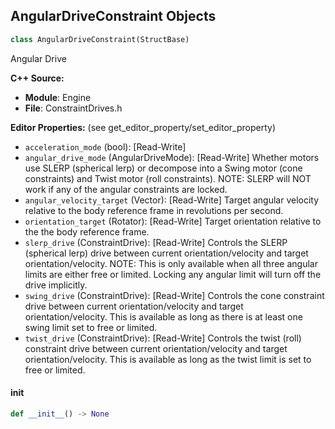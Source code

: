 ## AngularDriveConstraint Objects

```python
class AngularDriveConstraint(StructBase)
```

Angular Drive

**C++ Source:**

- **Module**: Engine
- **File**: ConstraintDrives.h

**Editor Properties:** (see get_editor_property/set_editor_property)

- ``acceleration_mode`` (bool):  [Read-Write]
- ``angular_drive_mode`` (AngularDriveMode):  [Read-Write] Whether motors use SLERP (spherical lerp) or decompose into a Swing motor (cone constraints) and Twist motor (roll constraints). NOTE: SLERP will NOT work if any of the angular constraints are locked.
- ``angular_velocity_target`` (Vector):  [Read-Write] Target angular velocity relative to the body reference frame in revolutions per second.
- ``orientation_target`` (Rotator):  [Read-Write] Target orientation relative to the the body reference frame.
- ``slerp_drive`` (ConstraintDrive):  [Read-Write] Controls the SLERP (spherical lerp) drive between current orientation/velocity and target orientation/velocity. NOTE: This is only available when all three angular limits are either free or limited. Locking any angular limit will turn off the drive implicitly.
- ``swing_drive`` (ConstraintDrive):  [Read-Write] Controls the cone constraint drive between current orientation/velocity and target orientation/velocity. This is available as long as there is at least one swing limit set to free or limited.
- ``twist_drive`` (ConstraintDrive):  [Read-Write] Controls the twist (roll) constraint drive between current orientation/velocity and target orientation/velocity. This is available as long as the twist limit is set to free or limited.

<a id="unreal.AngularDriveConstraint.__init__"></a>

#### __init__

```python
def __init__() -> None
```

<a id="unreal.SkeletalMeshSamplingRegionMaterialFilter"></a>